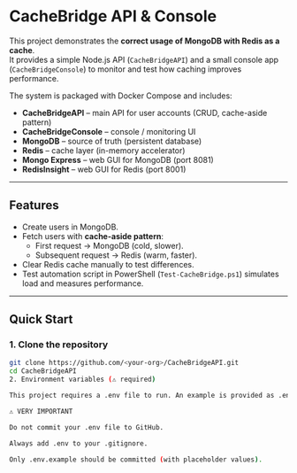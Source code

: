 # CacheBridge API & Console

This project demonstrates the **correct usage of MongoDB with Redis as a cache**.  
It provides a simple Node.js API (`CacheBridgeAPI`) and a small console app (`CacheBridgeConsole`) to monitor and test how caching improves performance.

The system is packaged with Docker Compose and includes:

- **CacheBridgeAPI** – main API for user accounts (CRUD, cache-aside pattern)
- **CacheBridgeConsole** – console / monitoring UI
- **MongoDB** – source of truth (persistent database)
- **Redis** – cache layer (in-memory accelerator)
- **Mongo Express** – web GUI for MongoDB (port 8081)
- **RedisInsight** – web GUI for Redis (port 8001)

---

## Features

- Create users in MongoDB.
- Fetch users with **cache-aside pattern**:
  - First request → MongoDB (cold, slower).
  - Subsequent request → Redis (warm, faster).
- Clear Redis cache manually to test differences.
- Test automation script in PowerShell (`Test-CacheBridge.ps1`) simulates load and measures performance.

---

## Quick Start

### 1. Clone the repository

```bash
git clone https://github.com/<your-org>/CacheBridgeAPI.git
cd CacheBridgeAPI
2. Environment variables (⚠️ required)

This project requires a .env file to run. An example is provided as .env.example.

⚠️ VERY IMPORTANT

Do not commit your .env file to GitHub.

Always add .env to your .gitignore.

Only .env.example should be committed (with placeholder values).
